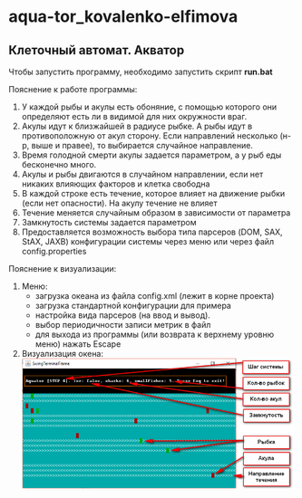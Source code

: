 # aqua-tor_kovalenko-elfimova
## Клеточный автомат. Акватор

Чтобы запустить программу, необходимо запустить скрипт **run.bat**

Пояснение к работе программы:
1) У каждой рыбы и акулы есть обоняние, с помощью которого они определяют
   есть ли в видимой для них окружности враг.
2) Акулы идут к близжайшей в радиусе рыбке. А рыбы идут в противоположную от акул сторону.
   Если направлений несколько (н-р, выше и правее), то выбирается случайное направление.
3) Время голодной смерти акулы задается параметром, а у рыб еды бесконечно много.
4) Акулы и рыбы двигаются в случайном направлении, если нет никаких влияющих факторов и клетка свободна
5) В каждой строке есть течение, которое влияет на движение рыбки (если нет опасности). 
   На акулу течение не влияет
6) Течение меняется случайным образом в зависимости от параметра
7) Замкнутость системы задается параметром
8) Предоставляется возможность выбора типа парсеров (DOM, SAX, StAX, JAXB) конфигурации системы 
   через меню или через файл config.properties

Пояснение к визуализации:
1) Меню:
    - загрузка океана из файла config.xml (лежит в корне проекта)
    - загрузка стандартной конфигурации для примера
    - настройка вида парсеров (на ввод и вывод).
    - выбор периодичности записи метрик в файл
    - для выхода из программы (или возврата к верхнему уровню меню) нажать Escape
2) Визуализация окена:
![alt text](/docs/grafic.png)
